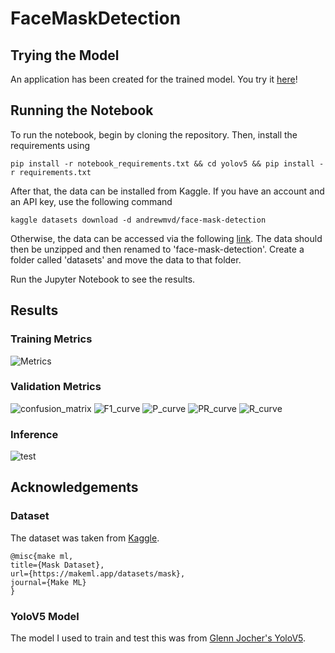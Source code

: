 # FaceMaskDetection

## Trying the Model
An application has been created for the trained model. You try it [here](https://share.streamlit.io/luk413/facemaskdetection/main/main.py)!

## Running the Notebook
To run the notebook, begin by cloning the repository. Then, install the requirements using
```
pip install -r notebook_requirements.txt && cd yolov5 && pip install -r requirements.txt 
```
After that, the data can be installed from Kaggle. If you have an account and an API key, use the following command
```
kaggle datasets download -d andrewmvd/face-mask-detection 
```
Otherwise, the data can be accessed via the following [link](https://www.kaggle.com/andrewmvd/face-mask-detection).
The data should then be unzipped and then renamed to 'face-mask-detection'. Create a folder called 'datasets' and move 
the data to that folder.

Run the Jupyter Notebook to see the results.

## Results
### Training Metrics
![Metrics](metrics.png)
### Validation Metrics
![confusion_matrix](confusion_matrix.png)
![F1_curve](F1_curve.png)
![P_curve](P_curve.png)
![PR_curve](PR_curve.png)
![R_curve](R_curve.png)
### Inference
![test](test.png)
## Acknowledgements
### Dataset
The dataset was taken from [Kaggle](https://www.kaggle.com/andrewmvd/face-mask-detection).
```
@misc{make ml,
title={Mask Dataset},
url={https://makeml.app/datasets/mask},
journal={Make ML}
}
```
### YoloV5 Model
The model I used to train and test this was from [Glenn Jocher's YoloV5](https://github.com/ultralytics/yolov5). 